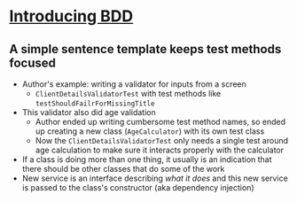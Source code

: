 # [Introducing BDD](https://dannorth.net/blog/introducing-bdd/)

## A simple sentence template keeps test methods focused #
* Author's example: writing a validator for inputs from a screen
  * `ClientDetailsValidatorTest` with test methods like `testShouldFailrForMissingTitle`
* This validator also did age validation
  * Author ended up writing cumbersome test method names, so ended up creating a new class (`AgeCalculator`) with its own test class
  * Now the `ClientDetailsValidatorTest` only needs a single test around age calculation to make sure it interacts properly with the calculator
* If a class is doing more than one thing, it usually is an indication that there should be other classes that do some of the work
* New service is an interface describing _what it does_ and this new service is passed to the class's constructor (aka dependency injection)

